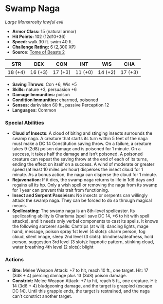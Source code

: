 # Swamp Naga

*Large* *Monstrosity* *lawful evil*

- **Armor Class:** 15 (natural armor)
- **Hit Points:** 102 (12d10+36)
- **Speed:** walk 30 ft. swim 40 ft.
- **Challenge Rating:** 6 (2,300 XP)
- **Source:** [Tome of Beasts 2](https://koboldpress.com/kpstore/product/tome-of-beasts-2-for-5th-edition/)

| STR | DEX | CON | INT | WIS | CHA |
| --- | --- | --- | --- | --- | --- |
| 18 (+4) | 16 (+3) | 17 (+3) | 11 (+0) | 14 (+2) | 17 (+3) |

- **Saving Throws**: Con +6, Wis +5
- **Skills:** nature +3, persuasion +6
- **Damage Immunities:** poison
- **Condition Immunities:** charmed, poisoned
- **Senses:** darkvision 60 ft., passive Perception 12
- **Languages:** Common
### Special Abilities
- **Cloud of Insects:** A cloud of biting and stinging insects surrounds the swamp naga. A creature that starts its turn within 5 feet of the naga must make a DC 14 Constitution saving throw. On a failure, a creature takes 9 (2d8) poison damage and is poisoned for 1 minute. On a success, it takes half the damage and isn’t poisoned. A poisoned creature can repeat the saving throw at the end of each of its turns, ending the effect on itself on a success. A wind of moderate or greater speed (at least 10 miles per hour) disperses the insect cloud for 1 minute. As a bonus action, the naga can disperse the cloud for 1 minute.
- **Rejuvenation:** If it dies, the swamp naga returns to life in 1d6 days and regains all its hp. Only a wish spell or removing the naga from its swamp for 1 year can prevent this trait from functioning.
- **Insect and Serpent Passivism:** No insects or serpents can willingly attack the swamp naga. They can be forced to do so through magical means.
- **Spellcasting:** The swamp naga is an 8th-level spellcaster. Its spellcasting ability is Charisma (spell save DC 14, +6 to hit with spell attacks), and it needs only verbal components to cast its spells. It knows the following sorcerer spells: Cantrips (at will): dancing lights, mage hand, message, poison spray 1st level (4 slots): charm person, fog cloud, silent image, sleep 2nd level (3 slots): blindness/deafness, hold person, suggestion 3rd level (3 slots): hypnotic pattern, stinking cloud, water breathing 4th level (2 slots): blight
### Actions
- **Bite:** Melee Weapon Attack: +7 to hit, reach 10 ft., one target. Hit: 17 (3d8 + 4) piercing damage plus 13 (3d8) poison damage.
- **Constrict:** Melee Weapon Attack: +7 to hit, reach 5 ft., one creature. Hit: 14 (3d6 + 4) bludgeoning damage, and the target is grappled (escape DC 14). Until this grapple ends, the target is restrained, and the naga can’t constrict another target.
